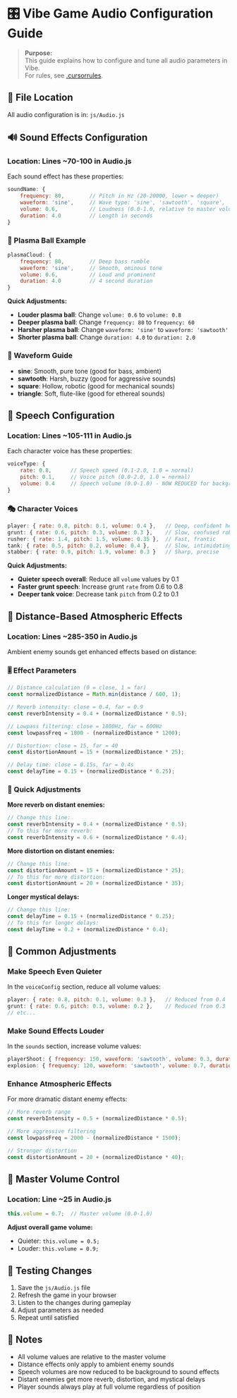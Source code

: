 # 🎛️ Vibe Game Audio Configuration Guide

> **Purpose:**  
> This guide explains how to configure and tune all audio parameters in Vibe.  
> For rules, see [.cursorrules](../.cursorrules).

## 📁 File Location
All audio configuration is in: `js/Audio.js`

## 🔊 Sound Effects Configuration

### Location: Lines ~70-100 in Audio.js
Each sound effect has these properties:

```javascript
soundName: { 
    frequency: 80,        // Pitch in Hz (20-20000, lower = deeper)
    waveform: 'sine',     // Wave type: 'sine', 'sawtooth', 'square', 'triangle'
    volume: 0.6,          // Loudness (0.0-1.0, relative to master volume)
    duration: 4.0         // Length in seconds
}
```

### 🎯 Plasma Ball Example
```javascript
plasmaCloud: { 
    frequency: 80,        // Deep bass rumble
    waveform: 'sine',     // Smooth, ominous tone
    volume: 0.6,          // Loud and prominent
    duration: 4.0         // 4 second duration
}
```

**Quick Adjustments:**
- **Louder plasma ball**: Change `volume: 0.6` to `volume: 0.8`
- **Deeper plasma ball**: Change `frequency: 80` to `frequency: 60`
- **Harsher plasma ball**: Change `waveform: 'sine'` to `waveform: 'sawtooth'`
- **Shorter plasma ball**: Change `duration: 4.0` to `duration: 2.0`

### 🎵 Waveform Guide
- **sine**: Smooth, pure tone (good for bass, ambient)
- **sawtooth**: Harsh, buzzy (good for aggressive sounds)
- **square**: Hollow, robotic (good for mechanical sounds)
- **triangle**: Soft, flute-like (good for ethereal sounds)

## 🎤 Speech Configuration

### Location: Lines ~105-111 in Audio.js
Each character voice has these properties:

```javascript
voiceType: { 
    rate: 0.8,      // Speech speed (0.1-2.0, 1.0 = normal)
    pitch: 0.1,     // Voice pitch (0.0-2.0, 1.0 = normal)
    volume: 0.4     // Speech volume (0.0-1.0) - NOW REDUCED for background effect
}
```

### 🎭 Character Voices
```javascript
player: { rate: 0.8, pitch: 0.1, volume: 0.4 },   // Deep, confident hero
grunt: { rate: 0.6, pitch: 0.3, volume: 0.3 },    // Slow, confused robot
rusher: { rate: 1.4, pitch: 1.5, volume: 0.35 },  // Fast, frantic
tank: { rate: 0.5, pitch: 0.2, volume: 0.4 },     // Slow, intimidating
stabber: { rate: 0.9, pitch: 1.9, volume: 0.3 }   // Sharp, precise
```

**Quick Adjustments:**
- **Quieter speech overall**: Reduce all `volume` values by 0.1
- **Faster grunt speech**: Increase grunt `rate` from 0.6 to 0.8
- **Deeper tank voice**: Decrease tank `pitch` from 0.2 to 0.1

## 🌊 Distance-Based Atmospheric Effects

### Location: Lines ~285-350 in Audio.js
Ambient enemy sounds get enhanced effects based on distance:

### 🎚️ Effect Parameters
```javascript
// Distance calculation (0 = close, 1 = far)
const normalizedDistance = Math.min(distance / 600, 1);

// Reverb intensity: close = 0.4, far = 0.9
const reverbIntensity = 0.4 + (normalizedDistance * 0.5);

// Lowpass filtering: close = 1800Hz, far = 600Hz  
const lowpassFreq = 1800 - (normalizedDistance * 1200);

// Distortion: close = 15, far = 40
const distortionAmount = 15 + (normalizedDistance * 25);

// Delay time: close = 0.15s, far = 0.4s
const delayTime = 0.15 + (normalizedDistance * 0.25);
```

### 🔧 Quick Adjustments

**More reverb on distant enemies:**
```javascript
// Change this line:
const reverbIntensity = 0.4 + (normalizedDistance * 0.5);
// To this for more reverb:
const reverbIntensity = 0.6 + (normalizedDistance * 0.4);
```

**More distortion on distant enemies:**
```javascript
// Change this line:
const distortionAmount = 15 + (normalizedDistance * 25);
// To this for more distortion:
const distortionAmount = 20 + (normalizedDistance * 35);
```

**Longer mystical delays:**
```javascript
// Change this line:
const delayTime = 0.15 + (normalizedDistance * 0.25);
// To this for longer delays:
const delayTime = 0.2 + (normalizedDistance * 0.4);
```

## 🎯 Common Adjustments

### Make Speech Even Quieter
In the `voiceConfig` section, reduce all volume values:
```javascript
player: { rate: 0.8, pitch: 0.1, volume: 0.3 },   // Reduced from 0.4
grunt: { rate: 0.6, pitch: 0.3, volume: 0.2 },    // Reduced from 0.3
// etc...
```

### Make Sound Effects Louder
In the `sounds` section, increase volume values:
```javascript
playerShoot: { frequency: 150, waveform: 'sawtooth', volume: 0.3, duration: 0.1 }, // Increased from 0.2
explosion: { frequency: 120, waveform: 'sawtooth', volume: 0.7, duration: 0.4 },   // Increased from 0.5
```

### Enhance Atmospheric Effects
For more dramatic distant enemy effects:
```javascript
// More reverb range
const reverbIntensity = 0.5 + (normalizedDistance * 0.5);

// More aggressive filtering  
const lowpassFreq = 2000 - (normalizedDistance * 1500);

// Stronger distortion
const distortionAmount = 20 + (normalizedDistance * 40);
```

## 🎵 Master Volume Control

### Location: Line ~25 in Audio.js
```javascript
this.volume = 0.7;  // Master volume (0.0-1.0)
```

**Adjust overall game volume:**
- Quieter: `this.volume = 0.5;`
- Louder: `this.volume = 0.9;`

## 🔄 Testing Changes

1. Save the `js/Audio.js` file
2. Refresh the game in your browser
3. Listen to the changes during gameplay
4. Adjust parameters as needed
5. Repeat until satisfied

## 📝 Notes

- All volume values are relative to the master volume
- Distance effects only apply to ambient enemy sounds
- Speech volumes are now reduced to be background to sound effects
- Distant enemies get more reverb, distortion, and mystical delays
- Player sounds always play at full volume regardless of position 